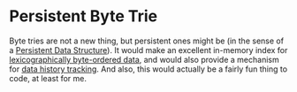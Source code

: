 # Persistent Byte Trie

Byte tries are not a new thing, but persistent ones might be (in the
sense of a [Persistent Data
Structure](https://en.wikipedia.org/wiki/Persistent_data_structure)).
It would make an excellent in-memory index for [lexicographically
byte-ordered data](lexicographic.md), and would also provide a
mechanism for [data history tracking](data-history.md). And also, this
would actually be a fairly fun thing to code, at least for me.
